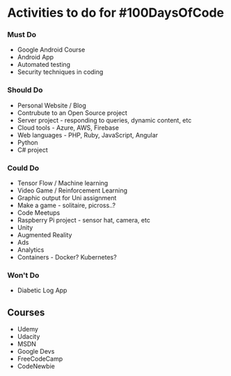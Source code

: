 # Activities to do for #100DaysOfCode

### Must Do
- Google Android Course
- Android App
- Automated testing
- Security techniques in coding

### Should Do
- Personal Website / Blog
- Contrubute to an Open Source project
- Server project - responding to queries, dynamic content, etc
- Cloud tools - Azure, AWS, Firebase
- Web languages - PHP, Ruby, JavaScript, Angular
- Python
- C# project

### Could Do
- Tensor Flow / Machine learning
- Video Game / Reinforcement Learning
- Graphic output for Uni assignment
- Make a game - solitaire, picross..?
- Code Meetups
- Raspberry Pi project - sensor hat, camera, etc
- Unity
- Augmented Reality
- Ads
- Analytics
- Containers - Docker? Kubernetes?

### Won't Do
- Diabetic Log App

## Courses
- Udemy
- Udacity
- MSDN
- Google Devs
- FreeCodeCamp
- CodeNewbie

